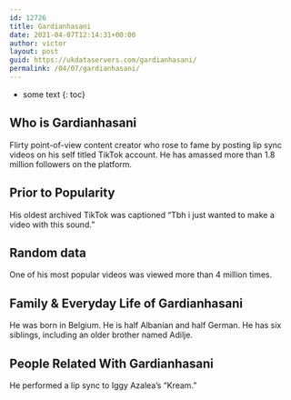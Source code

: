 ```yaml
---
id: 12726
title: Gardianhasani
date: 2021-04-07T12:14:31+00:00
author: victor
layout: post
guid: https://ukdataservers.com/gardianhasani/
permalink: /04/07/gardianhasani/
---
```


* some text
{: toc}


## Who is Gardianhasani



Flirty point-of-view content creator who rose to fame by posting lip sync videos on his self titled TikTok account. He has amassed more than 1.8 million followers on the platform.

                
                
                
## Prior to Popularity



His oldest archived TikTok was captioned &#8220;Tbh i just wanted to make a video with this sound.&#8221;

                
                
                
## Random data



One of his most popular videos was viewed more than 4 million times. 

                
                
                
## Family & Everyday Life of Gardianhasani



He was born in Belgium. He is half Albanian and half German. He has six siblings, including an older brother named Adilje.

                
                
                
## People Related With Gardianhasani



He performed a lip sync to Iggy Azalea&#8217;s &#8220;Kream.&#8221; 

                
              
            
          
          
          